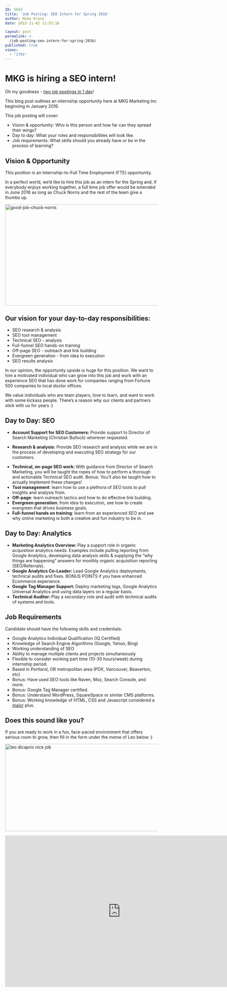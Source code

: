```yaml
---
ID: 5655
title: 'Job Posting: SEO Intern for Spring 2016'
author: Mike Krass
date: 2015-11-02 11:53:16

layout: post
permalink: >
  /job-posting-seo-intern-for-spring-2016/
published: true
views:
  - "1701"
---
```

<h1>MKG is hiring a SEO intern!</h1>
<span style="font-weight: 400;">Oh my goodness - <a href="/job-posting-sem-intern-for-spring-2016/" target="_blank">two job postings in 1 day</a>! </span>

<span style="font-weight: 400;">This blog post outlines an internship opportunity here at MKG Marketing Inc beginning in January 2016.</span>

<span style="font-weight: 400;">This job posting will cover:</span>
<ul>
	<li style="font-weight: 400;"><span style="font-weight: 400;">Vision &amp; opportunity: Who is this person and how far can they spread their wings?</span></li>
	<li style="font-weight: 400;"><span style="font-weight: 400;">Day to day: What your roles and responsibilities will look like.</span></li>
	<li style="font-weight: 400;"><span style="font-weight: 400;">Job requirements: What skills should you already have<em> or </em>be in the process of learning?</span></li>
</ul>
<h2>Vision &amp; Opportunity</h2>
<span style="font-weight: 400;">This position is an Internship-to-Full Time Employment (FTE) opportunity.</span>

<span style="font-weight: 400;">In a perfect world, we’d like to hire this job as an intern for the Spring and, if everybody enjoys working together, a full time job offer would be extended in June 2016 as long as Chuck Norris and the rest of the team give a thumbs up.</span>

<a href="/wp-content/uploads/2015/11/good-job-chuck-norris.jpg"><img class="aligncenter size-full wp-image-5656" src="/wp-content/uploads/2015/11/good-job-chuck-norris.jpg" alt="good-job-chuck-norris" width="512" height="334" /></a>
<h2>Our vision for your day-to-day responsibilities:</h2>
<ul>
	<li style="font-weight: 400;"><span style="font-weight: 400;">SEO research &amp; analysis</span></li>
	<li style="font-weight: 400;"><span style="font-weight: 400;">SEO tool management</span></li>
	<li style="font-weight: 400;"><span style="font-weight: 400;">Technical SEO - analysis </span></li>
	<li style="font-weight: 400;"><span style="font-weight: 400;">Full-funnel SEO hands-on training</span></li>
	<li style="font-weight: 400;"><span style="font-weight: 400;">Off-page SEO - outreach and link building</span></li>
	<li style="font-weight: 400;"><span style="font-weight: 400;">Evergreen generation - from idea to execution</span></li>
	<li style="font-weight: 400;"><span style="font-weight: 400;">SEO results analysis </span></li>
</ul>
<span style="font-weight: 400;">In our opinion, the opportunity upside is huge for this position. We want to hire a motivated individual who can grow into this job and work with an experience SEO that has done work for companies ranging from Fortune 500 companies to local doctor offices.</span>

We value individuals who are team players, love to learn, and want to work with some kickass people. There’s a reason why our clients and partners stick with us for years :)
<h2>Day to Day: SEO</h2>
<ul>
	<li><b>Account Support for SEO Customers: <span style="font-weight: 400;">Provide support to Director of Search Marketing (Christian Bullock) wherever requested.</span></b></li>
</ul>
<ul>
	<li><strong>Research &amp; analysis:</strong> <span style="font-weight: 400;">Provide SEO research and analysis while we are in the process of developing and executing SEO strategy for our customers.</span></li>
</ul>
<ul>
	<li style="font-weight: 400;"><b>Technical, on-page SEO work: </b><span style="font-weight: 400;">With guidance from Director of Search Marketing, you will be taught the ropes of how to perform a thorough and actionable Technical SEO audit. Bonus: You’ll also be taught how to actually implement these changes!</span></li>
	<li style="font-weight: 400;"><b>Tool management</b><span style="font-weight: 400;">: learn how to use a plethora of SEO tools to pull insights and analysis from.</span></li>
	<li style="font-weight: 400;"><b>Off-page</b><span style="font-weight: 400;">: learn outreach tactics and how to do effective link building.</span></li>
	<li style="font-weight: 400;"><b>Evergreen generation</b><span style="font-weight: 400;">: from idea to execution, see how to create evergreen that drives business goals.</span></li>
	<li style="font-weight: 400;"><b>Full-funnel hands on training</b><span style="font-weight: 400;">: learn from an experienced SEO and see why online marketing is both a creative and fun industry to be in.</span></li>
</ul>
<h2>Day to Day: Analytics</h2>
<ul>
	<li style="font-weight: 400;"><b>Marketing Analytics Overview: </b><span style="font-weight: 400;">Play a support role in organic acquisition analytics needs. Examples include pulling reporting from Google Analytics, developing data analysis skills &amp; supplying the “why things are happening” answers for monthly organic acquisition reporting (SEO/Referrals).</span></li>
	<li style="font-weight: 400;"><b>Google Analytics Co-Leader: </b><span style="font-weight: 400;">Lead Google Analytics deployments, technical audits and fixes. BONUS POINTS if you have enhanced Ecommerce experience.</span></li>
	<li style="font-weight: 400;"><b>Google Tag Manager Support: </b><span style="font-weight: 400;">Deploy marketing tags, Google Analytics Universal Analytics and using data layers on a regular basis.</span></li>
	<li style="font-weight: 400;"><b>Technical Auditor: </b><span style="font-weight: 400;">Play a secondary role and audit with technical audits of systems and tools.</span></li>
</ul>
<h2>Job Requirements</h2>
<span style="font-weight: 400;">Candidate should have the following skills and credentials:</span>
<ul>
	<li style="font-weight: 400;"><span style="font-weight: 400;">Google Analytics Individual Qualification (IQ Certified)</span></li>
	<li style="font-weight: 400;"><span style="font-weight: 400;">Knowledge of Search Engine Algorithms (Google, Yahoo, Bing)</span></li>
	<li style="font-weight: 400;"><span style="font-weight: 400;">Working understanding of SEO</span></li>
	<li style="font-weight: 400;"><span style="font-weight: 400;">Ability to manage multiple clients and projects simultaneously</span></li>
	<li style="font-weight: 400;"><span style="font-weight: 400;">Flexible to consider working part time (10-30 hours/week) during internship period.</span></li>
	<li style="font-weight: 400;"><span style="font-weight: 400;">Based in Portland, OR metropolitan area (PDX, Vancouver, Beaverton, etc)</span></li>
	<li style="font-weight: 400;"><span style="font-weight: 400;">Bonus: </span><span style="font-weight: 400;">Have used SEO tools like Raven, Moz, Search Console, and more.</span></li>
	<li style="font-weight: 400;"><span style="font-weight: 400;">Bonus: </span><span style="font-weight: 400;">Google Tag Manager certified.</span></li>
	<li style="font-weight: 400;"><span style="font-weight: 400;">Bonus:</span><span style="font-weight: 400;"> Understand WordPress, SquareSpace or similar CMS platforms.</span></li>
	<li style="font-weight: 400;"><span style="font-weight: 400;">Bonus:</span><span style="font-weight: 400;"> Working knowledge of HTML, CSS and Javascript considered a <span style="text-decoration: underline;">major</span> plus.</span></li>
</ul>
<h2>Does this sound like you?</h2>
If you are ready to work in a fun, face-paced environment that offers serious room to grow, then fill in the form under the meme of Leo below :)

<a href="/wp-content/uploads/2015/11/leo-dicaprio.jpg"><img class="aligncenter size-full wp-image-5657" src="/wp-content/uploads/2015/11/leo-dicaprio.jpg" alt="leo dicaprio nice job" width="512" height="288" /></a>

<iframe src="https://docs.google.com/forms/d/1MkseA2APCvwBDLWqwMSCJ2-Tg4bNF4K5LnPUYjUWkdw/viewform?embedded=true" width="760" height="500" frameborder="0" marginwidth="0" marginheight="0">Loading...</iframe>